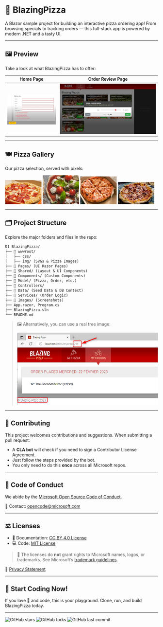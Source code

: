 # 🍕 BlazingPizza

A Blazor sample project for building an interactive pizza ordering app! From browsing specials to tracking orders — this full-stack app is powered by modern .NET and a tasty UI.

---

## 🖼 Preview

Take a look at what BlazingPizza has to offer:

| Home Page                          | Order Review Page                   |
|-----------------------------------|-------------------------------------|
| ![Home](Images/2023-02-23_15h55_09.png) | ![Review](Images/2023-02-22_12h14_32.png) |

---

## 🍽 Pizza Gallery

Our pizza selection, served with pixels:

<p float="left">
  <img src="wwwroot/img/pizzas/pepperoni.jpg" width="120" />
  <img src="wwwroot/img/pizzas/margherita.jpg" width="120" />
  <img src="wwwroot/img/pizzas/cheese.jpg" width="120" />
  <img src="wwwroot/img/pizzas/meaty.jpg" width="120" />
</p>

---

## 🗂 Project Structure

Explore the major folders and files in the repo:

```
Ὄ1 BlazingPizza/
├── 📁 wwwroot/
│   ├── css/
│   ├── img/ (SVGs & Pizza Images)
├── 📁 Pages/ (UI Razor Pages)
├── 📁 Shared/ (Layout & UI Components)
├── 📁 Components/ (Custom Components)
├── 📁 Model/ (Pizza, Order, etc.)
├── 📁 Controllers/
├── 📁 Data/ (Seed Data & DB Context)
├── 📁 Services/ (Order Logic)
├── 📁 Images/ (Screenshots)
├── App.razor, Program.cs
├── BlazingPizza.sln
└── README.md
```

> 🖼 Alternatively, you can use a real tree image:
> 
> ![Directory Tree](Images/2023-02-22_16h01_29.png)

---

## 🤝 Contributing

This project welcomes contributions and suggestions. When submitting a pull request:

- A **CLA bot** will check if you need to sign a Contributor License Agreement.
- Just follow the steps provided by the bot.
- You only need to do this **once** across all Microsoft repos.

---

## 📜 Code of Conduct

We abide by the [Microsoft Open Source Code of Conduct](https://opensource.microsoft.com/codeofconduct/).

📧 Contact: [opencode@microsoft.com](mailto:opencode@microsoft.com)

---

## ⚖️ Licenses

- 📘 Documentation: [CC BY 4.0 License](https://creativecommons.org/licenses/by/4.0/legalcode)
- 💻 Code: [MIT License](https://opensource.org/licenses/MIT)

> 🛑 The licenses do **not** grant rights to Microsoft names, logos, or trademarks. See Microsoft’s [trademark guidelines](http://go.microsoft.com/fwlink/?LinkID=254653).

🔐 [Privacy Statement](https://privacy.microsoft.com/en-us/)

---

## 🚀 Start Coding Now!

If you love 🍕 and code, this is your playground. Clone, run, and build BlazingPizza today.

---

![GitHub stars](https://img.shields.io/github/stars/YOUR_USERNAME/BlazingPizza?style=social)
![GitHub forks](https://img.shields.io/github/forks/YOUR_USERNAME/BlazingPizza?style=social)
![GitHub last commit](https://img.shields.io/github/last-commit/YOUR_USERNAME/BlazingPizza)
